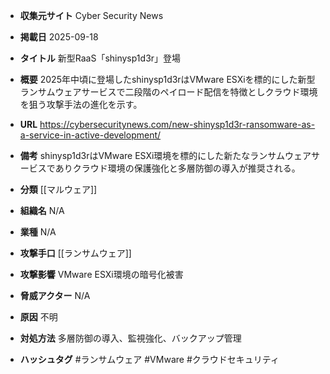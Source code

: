 - **収集元サイト**
Cyber Security News

- **掲載日**
2025-09-18

- **タイトル**
新型RaaS「shinysp1d3r」登場

- **概要**
2025年中頃に登場したshinysp1d3rはVMware ESXiを標的にした新型ランサムウェアサービスで二段階のペイロード配信を特徴としクラウド環境を狙う攻撃手法の進化を示す。

- **URL**
https://cybersecuritynews.com/new-shinysp1d3r-ransomware-as-a-service-in-active-development/

- **備考**
shinysp1d3rはVMware ESXi環境を標的にした新たなランサムウェアサービスでありクラウド環境の保護強化と多層防御の導入が推奨される。

- **分類**
[[マルウェア]]

- **組織名**
N/A

- **業種**
N/A

- **攻撃手口**
[[ランサムウェア]]

- **攻撃影響**
VMware ESXi環境の暗号化被害

- **脅威アクター**
N/A

- **原因**
不明

- **対処方法**
多層防御の導入、監視強化、バックアップ管理

- **ハッシュタグ**
#ランサムウェア #VMware #クラウドセキュリティ
